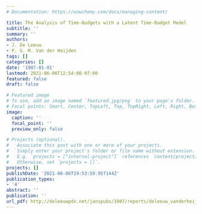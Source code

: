 ```yaml
---
# Documentation: https://wowchemy.com/docs/managing-content/

title: The Analysis of Time-Budgets with a Latent Time-Budget Model
subtitle: ''
summary: ''
authors:
- J. De Leeuw
- P. G. M. Van der Heijden
tags: []
categories: []
date: '1987-01-01'
lastmod: 2021-06-06T12:54:00-07:00
featured: false
draft: false

# Featured image
# To use, add an image named `featured.jpg/png` to your page's folder.
# Focal points: Smart, Center, TopLeft, Top, TopRight, Left, Right, BottomLeft, Bottom, BottomRight.
image:
  caption: ''
  focal_point: ''
  preview_only: false

# Projects (optional).
#   Associate this post with one or more of your projects.
#   Simply enter your project's folder or file name without extension.
#   E.g. `projects = ["internal-project"]` references `content/project/deep-learning/index.md`.
#   Otherwise, set `projects = []`.
projects: []
publishDate: '2021-06-06T19:53:59.957144Z'
publication_types:
- '4'
abstract: ''
publication: ''
url_pdf: http://deleeuwpdx.net/janspubs/1987/reports/deleeuw_vanderheijden_R_87.pdf
---
```

